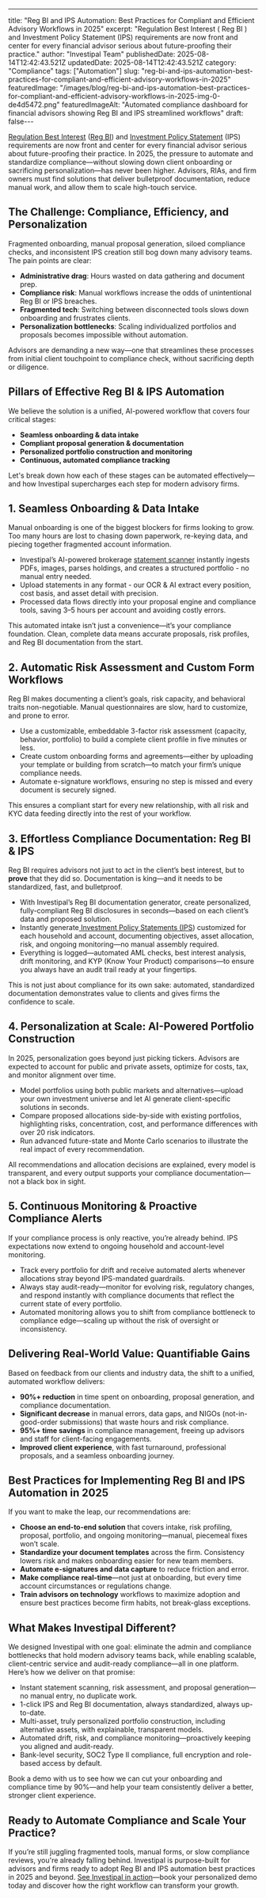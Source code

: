 ---
title: "Reg BI and IPS Automation: Best Practices for Compliant and Efficient Advisory Workflows in 2025"
excerpt: "Regulation Best Interest ( Reg BI ) and Investment Policy Statement (IPS) requirements are now front and center for every financial advisor serious about future-proofing their practice."
author: "Investipal Team"
publishedDate: 2025-08-14T12:42:43.521Z
updatedDate: 2025-08-14T12:42:43.521Z
category: "Compliance"
tags: ["Automation"]
slug: "reg-bi-and-ips-automation-best-practices-for-compliant-and-efficient-advisory-workflows-in-2025"
featuredImage: "/images/blog/reg-bi-and-ips-automation-best-practices-for-compliant-and-efficient-advisory-workflows-in-2025-img-0-de4d5472.png"
featuredImageAlt: "Automated compliance dashboard for financial advisors showing Reg BI and IPS streamlined workflows"
draft: false---
<p id=""><a rel="noopener noreferrer" target="_blank" href="https://www.sec.gov/regulation-best-interest">Regulation Best Interest</a> (<a href="/features/regulation-best-interest-generator">Reg BI</a>) and <a href="/features/investment-policy-statements">Investment Policy Statement</a> (IPS) requirements are now front and center for every financial advisor serious about future-proofing their practice. In 2025, the pressure to automate and standardize compliance—without slowing down client onboarding or sacrificing personalization—has never been higher. Advisors, RIAs, and firm owners must find solutions that deliver bulletproof documentation, reduce manual work, and allow them to scale high-touch service.</p><h2 id="">The Challenge: Compliance, Efficiency, and Personalization</h2><p id="">Fragmented onboarding, manual proposal generation, siloed compliance checks, and inconsistent IPS creation still bog down many advisory teams. The pain points are clear:</p><ul id=""><li id=""><strong id="">Administrative drag</strong>: Hours wasted on data gathering and document prep.</li><li id=""><strong id="">Compliance risk</strong>: Manual workflows increase the odds of unintentional Reg BI or IPS breaches.</li><li id=""><strong id="">Fragmented tech</strong>: Switching between disconnected tools slows down onboarding and frustrates clients.</li><li id=""><strong id="">Personalization bottlenecks</strong>: Scaling individualized portfolios and proposals becomes impossible without automation.</li></ul><p id="">Advisors are demanding a new way—one that streamlines these processes from initial client touchpoint to compliance check, without sacrificing depth or diligence.</p><h2 id="">Pillars of Effective Reg BI & IPS Automation</h2><p id="">We believe the solution is a unified, AI-powered workflow that covers four critical stages:</p><ul id=""><li id=""><strong id="">Seamless onboarding & data intake</strong></li><li id=""><strong id="">Compliant proposal generation & documentation</strong></li><li id=""><strong id="">Personalized portfolio construction and monitoring</strong></li><li id=""><strong id="">Continuous, automated compliance tracking</strong></li></ul><p id="">Let's break down how each of these stages can be automated effectively—and how Investipal supercharges each step for modern advisory firms.</p><h2 id="">1. Seamless Onboarding & Data Intake</h2><p id="">Manual onboarding is one of the biggest blockers for firms looking to grow. Too many hours are lost to chasing down paperwork, re-keying data, and piecing together fragmented account information.</p><ul id=""><li id="">Investipal’s AI-powered brokerage <a href="/features/automated-statement-scanner">statement scanner</a> instantly ingests PDFs, images, parses holdings, and creates a structured portfolio - no manual entry needed.</li><li id="">Upload statements in any format - our OCR & AI extract every position, cost basis, and asset detail with precision.</li><li id="">Processed data flows directly into your proposal engine and compliance tools, saving 3–5 hours per account and avoiding costly errors.</li></ul><p id="">This automated intake isn’t just a convenience—it’s your compliance foundation. Clean, complete data means accurate proposals, risk profiles, and Reg BI documentation from the start.</p><h2 id="">2. Automatic Risk Assessment and Custom Form Workflows</h2><p id="">Reg BI makes documenting a client’s goals, risk capacity, and behavioral traits non-negotiable. Manual questionnaires are slow, hard to customize, and prone to error.</p><ul id=""><li id="">Use a customizable, embeddable 3-factor risk assessment (capacity, behavior, portfolio) to build a complete client profile in five minutes or less.</li><li id="">Create custom onboarding forms and agreements—either by uploading your template or building from scratch—to match your firm’s unique compliance needs.</li><li id="">Automate e-signature workflows, ensuring no step is missed and every document is securely signed.</li></ul><p id="">This ensures a compliant start for every new relationship, with all risk and KYC data feeding directly into the rest of your workflow.</p><h2 id="">3. Effortless Compliance Documentation: Reg BI & IPS</h2><p id="">Reg BI requires advisors not just to act in the client’s best interest, but to <strong id="">prove</strong> that they did so. Documentation is king—and it needs to be standardized, fast, and bulletproof.</p><ul id=""><li id="">With Investipal’s Reg BI documentation generator, create personalized, fully-compliant Reg BI disclosures in seconds—based on each client’s data and proposed solution.</li><li id="">Instantly generate<a href="/blog/how-to-build-a-compliant-investment-policy-statement-in-minutes" id=""> Investment Policy Statements (IPS</a>) customized for each household and account, documenting objectives, asset allocation, risk, and ongoing monitoring—no manual assembly required.</li><li id="">Everything is logged—automated AML checks, best interest analysis, drift monitoring, and KYP (Know Your Product) comparisons—to ensure you always have an audit trail ready at your fingertips.</li></ul><p id="">This is not just about compliance for its own sake: automated, standardized documentation demonstrates value to clients and gives firms the confidence to scale.</p><h2 id="">4. Personalization at Scale: AI-Powered Portfolio Construction</h2><p id="">In 2025, personalization goes beyond just picking tickers. Advisors are expected to account for public and private assets, optimize for costs, tax, and monitor alignment over time.</p><ul id=""><li id="">Model portfolios using both public markets and alternatives—upload your own investment universe and let AI generate client-specific solutions in seconds.</li><li id="">Compare proposed allocations side-by-side with existing portfolios, highlighting risks, concentration, cost, and performance differences with over 20 risk indicators.</li><li id="">Run advanced future-state and Monte Carlo scenarios to illustrate the real impact of every recommendation.</li></ul><p id="">All recommendations and allocation decisions are explained, every model is transparent, and every output supports your compliance documentation—not a black box in sight.</p><h2 id="">5. Continuous Monitoring & Proactive Compliance Alerts</h2><p id="">If your compliance process is only reactive, you’re already behind. IPS expectations now extend to ongoing household and account-level monitoring.</p><ul id=""><li id="">Track every portfolio for drift and receive automated alerts whenever allocations stray beyond IPS-mandated guardrails.</li><li id="">Always stay audit-ready—monitor for evolving risk, regulatory changes, and respond instantly with compliance documents that reflect the current state of every portfolio.</li><li id="">Automated monitoring allows you to shift from compliance bottleneck to compliance edge—scaling up without the risk of oversight or inconsistency.</li></ul><h2 id="">Delivering Real-World Value: Quantifiable Gains</h2><p id="">Based on feedback from our clients and industry data, the shift to a unified, automated workflow delivers:</p><ul id=""><li id=""><strong id="">90%+ reduction</strong> in time spent on onboarding, proposal generation, and compliance documentation.</li><li id=""><strong id="">Significant decrease</strong> in manual errors, data gaps, and NIGOs (not-in-good-order submissions) that waste hours and risk compliance.</li><li id=""><strong id="">95%+ time savings</strong> in compliance management, freeing up advisors and staff for client-facing engagements.</li><li id=""><strong id="">Improved client experience</strong>, with fast turnaround, professional proposals, and a seamless onboarding journey.</li></ul><h2 id="">Best Practices for Implementing Reg BI and IPS Automation in 2025</h2><p id="">If you want to make the leap, our recommendations are:</p><ul id=""><li id=""><strong id="">Choose an end-to-end solution</strong> that covers intake, risk profiling, proposal, portfolio, and ongoing monitoring—manual, piecemeal fixes won’t scale.</li><li id=""><strong id="">Standardize your document templates</strong> across the firm. Consistency lowers risk and makes onboarding easier for new team members.</li><li id=""><strong id="">Automate e-signatures and data capture</strong> to reduce friction and error.</li><li id=""><strong id="">Make compliance real-time</strong>—not just at onboarding, but every time account circumstances or regulations change.</li><li id=""><strong id="">Train advisors on technology</strong> workflows to maximize adoption and ensure best practices become firm habits, not break-glass exceptions.</li></ul><h2 id="">What Makes Investipal Different?</h2><p id="">We designed Investipal with one goal: eliminate the admin and compliance bottlenecks that hold modern advisory teams back, while enabling scalable, client-centric service and audit-ready compliance—all in one platform. Here’s how we deliver on that promise:</p><ul id=""><li id="">Instant statement scanning, risk assessment, and proposal generation—no manual entry, no duplicate work.</li><li id="">1-click IPS and Reg BI documentation, always standardized, always up-to-date.</li><li id="">Multi-asset, truly personalized portfolio construction, including alternative assets, with explainable, transparent models.</li><li id="">Automated drift, risk, and compliance monitoring—proactively keeping you aligned and audit-ready.</li><li id="">Bank-level security, SOC2 Type II compliance, full encryption and role-based access by default.</li></ul><p id="">Book a demo with us to see how we can cut your onboarding and compliance time by 90%—and help your team consistently deliver a better, stronger client experience.</p><h2 id="">Ready to Automate Compliance and Scale Your Practice?</h2><p id="">If you’re still juggling fragmented tools, manual forms, or slow compliance reviews, you're already falling behind. Investipal is purpose-built for advisors and firms ready to adopt Reg BI and IPS automation best practices in 2025 and beyond. <a href="/book-a-demo" target="_blank" id="">See Investipal in action</a>—book your personalized demo today and discover how the right workflow can transform your growth.</p>